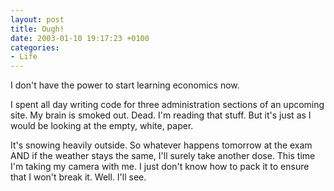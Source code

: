 ```yaml
---
layout: post
title: Ough!
date: 2003-01-10 19:17:23 +0100
categories:
- Life
---
```

I don't have the power to start learning economics now.

I spent all day writing code for three administration sections of an upcoming site. My brain is smoked out. Dead. I'm reading that stuff. But it's just as I would be looking at the empty, white, paper.

It's snowing heavily outside. So whatever happens tomorrow at the exam AND if the weather stays the same, I'll surely take another dose. This time I'm taking my camera with me. I just don't know how to pack it to ensure that I won't break it. Well. I'll see.

